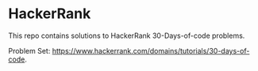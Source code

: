 # HackerRank

This repo contains solutions to HackerRank 30-Days-of-code problems.

Problem Set:
https://www.hackerrank.com/domains/tutorials/30-days-of-code.

